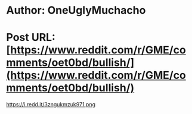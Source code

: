 # Author: OneUglyMuchacho
# Post URL: [https://www.reddit.com/r/GME/comments/oet0bd/bullish/](https://www.reddit.com/r/GME/comments/oet0bd/bullish/)


https://i.redd.it/3zngukmzuk971.png